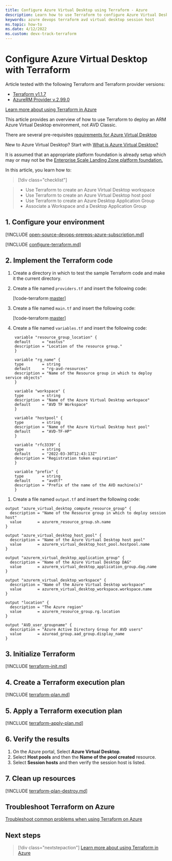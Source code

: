 ```yaml
---
title: Configure Azure Virtual Desktop using Terraform - Azure
description: Learn how to use Terraform to configure Azure Virtual Desktop with Terraform
keywords: azure devops terraform avd virtual desktop session host
ms.topic: how-to
ms.date: 4/12/2022
ms.custom: devx-track-terraform
---
```


# Configure Azure Virtual Desktop with Terraform

Article tested with the following Terraform and Terraform provider versions:

- [Terraform v1.1.7](https://releases.hashicorp.com/terraform/)
- [AzureRM Provider v.2.99.0](https://registry.terraform.io/providers/hashicorp/azurerm/latest/docs)

[Learn more about using Terraform in Azure](/azure/terraform)

This article provides an overview of how to use Terraform to deploy an ARM Azure Virtual Desktop environment, not AVD Classic.

There are several pre-requisites [requirements for Azure Virtual Desktop](/azure/virtual-desktop/overview)

New to Azure Virtual Desktop? Start with [What is Azure Virtual Desktop?](/azure/virtual-desktop/prerequisites)

It is assumed that an appropriate platform foundation is already setup which may or may not be the [Enterprise Scale Landing Zone platform foundation.](/azure/cloud-adoption-framework/ready/enterprise-scale/implementation)

In this article, you learn how to:
> [!div class="checklist"]

> - Use Terraform to create an Azure Virtual Desktop workspace
> - Use Terraform to create an Azure Virtual Desktop host pool
> - Use Terraform to create an Azure Desktop Application Group
> - Associate a Workspace and a Desktop Application Group

## 1. Configure your environment

[!INCLUDE [open-source-devops-prereqs-azure-subscription.md](../includes/open-source-devops-prereqs-azure-subscription.md)]

[!INCLUDE [configure-terraform.md](includes/configure-terraform.md)]

## 2. Implement the Terraform code

1. Create a directory in which to test the sample Terraform code and make it the current directory.

1. Create a file named `providers.tf` and insert the following code:

    [!code-terraform [master](../../terraform_samples/quickstart/101-azure-virtual-desktop/provider.tf)]

1. Create a file named `main.tf` and insert the following code:

    [!code-terraform [master](../../terraform_samples/quickstart/101-azure-virtual-desktop/main.tf)]

1. Create a file named `variables.tf` and insert the following code:

```
    variable "resource_group_location" {
    default     = "eastus"
    description = "Location of the resource group."
    }

    variable "rg_name" {
    type        = string
    default     = "rg-avd-resources"
    description = "Name of the Resource group in which to deploy service objects"
    }

    variable "workspace" {
    type        = string
    description = "Name of the Azure Virtual Desktop workspace"
    default     = "AVD TF Workspace"
    }

    variable "hostpool" {
    type        = string
    description = "Name of the Azure Virtual Desktop host pool"
    default     = "AVD-TF-HP"
    }

    variable "rfc3339" {
    type        = string
    default     = "2022-03-30T12:43:13Z"
    description = "Registration token expiration"
    }

    variable "prefix" {
    type        = string
    default     = "avdtf"
    description = "Prefix of the name of the AVD machine(s)"
    }
```

1. Create a file named `output.tf` and insert the following code:

```
output "azure_virtual_desktop_compute_resource_group" {
  description = "Name of the Resource group in which to deploy session host"
  value       = azurerm_resource_group.sh.name
}

output "azure_virtual_desktop_host_pool" {
  description = "Name of the Azure Virtual Desktop host pool"
  value       = azurerm_virtual_desktop_host_pool.hostpool.name
}

output "azurerm_virtual_desktop_application_group" {
  description = "Name of the Azure Virtual Desktop DAG"
  value       = azurerm_virtual_desktop_application_group.dag.name
}

output "azurerm_virtual_desktop_workspace" {
  description = "Name of the Azure Virtual Desktop workspace"
  value       = azurerm_virtual_desktop_workspace.workspace.name
}

output "location" {
  description = "The Azure region"
  value       = azurerm_resource_group.rg.location
}

output "AVD_user_groupname" {
  description = "Azure Active Directory Group for AVD users"
  value       = azuread_group.aad_group.display_name
}
```

## 3. Initialize Terraform

[!INCLUDE [terraform-init.md](includes/terraform-init.md)]

## 4. Create a Terraform execution plan

[!INCLUDE [terraform-plan.md](includes/terraform-plan.md)]

## 5. Apply a Terraform execution plan

[!INCLUDE [terraform-apply-plan.md](includes/terraform-apply-plan.md)]

## 6. Verify the results

1. On the Azure portal, Select **Azure Virtual Desktop**.
1. Select **Host pools** and then the **Name of the pool created** resource.
1. Select **Session hosts** and then verify the session host is listed.

## 7. Clean up resources

[!INCLUDE [terraform-plan-destroy.md](includes/terraform-plan-destroy.md)]

## Troubleshoot Terraform on Azure

[Troubleshoot common problems when using Terraform on Azure](troubleshoot.md)

## Next steps

> [!div class="nextstepaction"]
> [Learn more about using Terraform in Azure](/azure/terraform)

